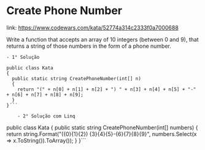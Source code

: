 # Create Phone Number

link: https://www.codewars.com/kata/52774a314c2333f0a7000688

Write a function that accepts an array of 10 integers (between 0 and 9), that returns a string of those numbers in the form of a phone number.

	- 1° Solução
```
public class Kata
{
  public static string CreatePhoneNumber(int[] n) 
  {
    return "(" + n[0] + n[1] + n[2] + ") " + n[3] + n[4] + n[5] + "-" + n[6] + n[7] + n[8] + n[9];
  }
}´´´

	- 2° Solução com Linq
```
public class Kata
{
  public static string CreatePhoneNumber(int[] numbers)
  {
    return string.Format("({0}{1}{2}) {3}{4}{5}-{6}{7}{8}{9}", numbers.Select(x => x.ToString()).ToArray());
  }
}´´´